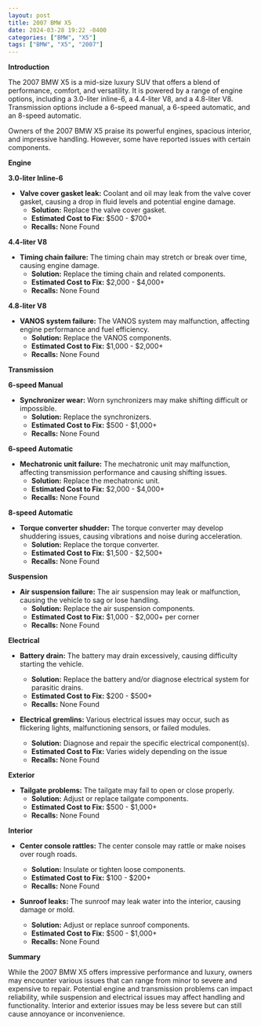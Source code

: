 ```yaml
---
layout: post
title: 2007 BMW X5
date: 2024-03-28 19:22 -0400
categories: ["BMW", "X5"]
tags: ["BMW", "X5", "2007"]
---
```

**Introduction**

The 2007 BMW X5 is a mid-size luxury SUV that offers a blend of performance, comfort, and versatility. It is powered by a range of engine options, including a 3.0-liter inline-6, a 4.4-liter V8, and a 4.8-liter V8. Transmission options include a 6-speed manual, a 6-speed automatic, and an 8-speed automatic.

Owners of the 2007 BMW X5 praise its powerful engines, spacious interior, and impressive handling. However, some have reported issues with certain components.

**Engine**

**3.0-liter Inline-6**

* **Valve cover gasket leak:** Coolant and oil may leak from the valve cover gasket, causing a drop in fluid levels and potential engine damage.
    * **Solution:** Replace the valve cover gasket.
    * **Estimated Cost to Fix:** $500 - $700+
    * **Recalls:** None Found

**4.4-liter V8**

* **Timing chain failure:** The timing chain may stretch or break over time, causing engine damage.
    * **Solution:** Replace the timing chain and related components.
    * **Estimated Cost to Fix:** $2,000 - $4,000+
    * **Recalls:** None Found

**4.8-liter V8**

* **VANOS system failure:** The VANOS system may malfunction, affecting engine performance and fuel efficiency.
    * **Solution:** Replace the VANOS components.
    * **Estimated Cost to Fix:** $1,000 - $2,000+
    * **Recalls:** None Found

**Transmission**

**6-speed Manual**

* **Synchronizer wear:** Worn synchronizers may make shifting difficult or impossible.
    * **Solution:** Replace the synchronizers.
    * **Estimated Cost to Fix:** $500 - $1,000+
    * **Recalls:** None Found

**6-speed Automatic**

* **Mechatronic unit failure:** The mechatronic unit may malfunction, affecting transmission performance and causing shifting issues.
    * **Solution:** Replace the mechatronic unit.
    * **Estimated Cost to Fix:** $2,000 - $4,000+
    * **Recalls:** None Found

**8-speed Automatic**

* **Torque converter shudder:** The torque converter may develop shuddering issues, causing vibrations and noise during acceleration.
    * **Solution:** Replace the torque converter.
    * **Estimated Cost to Fix:** $1,500 - $2,500+
    * **Recalls:** None Found

**Suspension**

* **Air suspension failure:** The air suspension may leak or malfunction, causing the vehicle to sag or lose handling.
    * **Solution:** Replace the air suspension components.
    * **Estimated Cost to Fix:** $1,000 - $2,000+ per corner
    * **Recalls:** None Found

**Electrical**

* **Battery drain:** The battery may drain excessively, causing difficulty starting the vehicle.
    * **Solution:** Replace the battery and/or diagnose electrical system for parasitic drains.
    * **Estimated Cost to Fix:** $200 - $500+
    * **Recalls:** None Found

* **Electrical gremlins:** Various electrical issues may occur, such as flickering lights, malfunctioning sensors, or failed modules.
    * **Solution:** Diagnose and repair the specific electrical component(s).
    * **Estimated Cost to Fix:** Varies widely depending on the issue
    * **Recalls:** None Found

**Exterior**

* **Tailgate problems:** The tailgate may fail to open or close properly.
    * **Solution:** Adjust or replace tailgate components.
    * **Estimated Cost to Fix:** $500 - $1,000+
    * **Recalls:** None Found

**Interior**

* **Center console rattles:** The center console may rattle or make noises over rough roads.
    * **Solution:** Insulate or tighten loose components.
    * **Estimated Cost to Fix:** $100 - $200+
    * **Recalls:** None Found

* **Sunroof leaks:** The sunroof may leak water into the interior, causing damage or mold.
    * **Solution:** Adjust or replace sunroof components.
    * **Estimated Cost to Fix:** $500 - $1,000+
    * **Recalls:** None Found

**Summary**

While the 2007 BMW X5 offers impressive performance and luxury, owners may encounter various issues that can range from minor to severe and expensive to repair. Potential engine and transmission problems can impact reliability, while suspension and electrical issues may affect handling and functionality. Interior and exterior issues may be less severe but can still cause annoyance or inconvenience.
